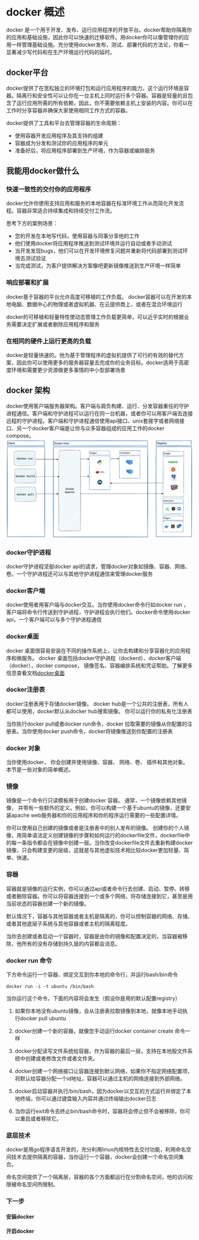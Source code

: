 # docker 概述

docker 是一个用于开发、发布、运行应用程序的开放平台。docker帮助你隔离你的应用和基础设施，因此你可以快速的迁移软件。用docker你可以像管理你的应用一样管理基础设施。充分使用docker发布，测试、部署代码的方法论，你看一显著减少写代码和在生产环境运行代码的延时。

## docker平台

docker提供了在宽松独立的环境打包和运行应用程序的能力，这个运行环境是容器。隔离行和安全性可以让你在一台主机上同时运行多个容器。容器是轻量的且包含了运行应用所需的所有依赖，因此，你不需要依赖主机上安装的内容。你可以在工作时分享容器并确保大家使用相同工作方式的容器。

docker提供了工具和平台去管理容器的生命周期：

- 使用容器开发应用程序及其支持的组建
- 容器成为分发和测试你的应用程序的单元
- 准备好后，将应用程序部署到生产环境，作为容器或编排服务

## 我能用docker做什么

### 快速一致性的交付你的应用程序

docker允许你使用支持应用和服务的本地容器在标准环境工作从而简化开发流程。容器非常适合持续集成和持续交付工作流。

思考下方的案例场景：

- 您的开发在本地写代码，使用容器与同事分享他的工作
- 他们使用docker将应用程序推送到测试环境并运行自动或者手动测试
- 当开发发现bugs，他们可以在开发环境修复问题并重新将代码部署到测试环境去测试验证
- 当完成测试，为客户提供解决方案像吧更新镜像推送到生产环境一样简单

### 响应部署和扩展

docker基于容器的平台允许高度可移植的工作负载。 docker容器可以在开发的本地电脑、数据中心的物理或者虚拟机器、在云提供商上、或者在混合环境运行

docker的可移植和轻量特性使动态管理工作负载更简单，可以近乎实时的根据业务需要决定扩展或者删除应用程序和服务

### 在相同的硬件上运行更高的负载

docker是轻量快速的。他为基于管理程序的虚拟机提供了可行的有效的替代方案，因此你可以使用更多的服务器容量去完成你的业务目标。docker适用于高密度环境和需要更少资源做更多事情的中小型部署场景

## docker 架构

docker使用客户端服务器架构。客户端与肩负构建、运行、分发容器重任的守护进程通信。客户端和守护进程可以运行在同一台机器，或者你可以用客户端去连接远程的守护进程。客户端和守护进程通信使用api接口、unix套接字或者网络接口、另一个docker客户端是让你与众多容器组成的应用工作的docker compose。
![alt text](image.png)

### docker守护进程

docker守护进程坚挺docker api的请求，管理docker对象如镜像、容器、网络、卷。一个守护进程还可以与其他守护进程通信来管理docker服务

### docker客户端

docker使用者用客户端与docker交互。当你使用docker命令行如docker run ， 客户端将命令行传送到守护进程，守护进程会执行他们。docker命令使用docker api，一个客户端可以与多个守护进程通信

### docker桌面

docker 桌面很容易安装在不同的操作系统上，让你去构建和分享容器化的应用程序和微服务。 docker 桌面包括docker守护进程（dockerd）、docker客户端（docker），docker compose， 镜像签名、容器编排系统和凭证帮助。了解更多信息查看文档[docker桌面](https://docs.docker.com/desktop/)

### docker注册表

docker注册表用于存储docker镜像。 docker hub是一个公共的注册表，所有人都可以使用，docker默认从docker hub搜索镜像。 你可以运行你的私有化注册表

当你执行docker pull或者docker run命令，docker 拉取需要的镜像从你配置的注册表。当你使用docker push命令，docker将镜像推送到你配置的注册表

### docker 对象

当你使用docker， 你会创建并使用镜像、容器、 网络、卷、 插件和其他对象。本节是一些对象的简单概述。

### 镜像

镜像是一个命令行只读模板用于创建docker 容器。 通常，一个镜像依赖其他镜像， 并带有一些额外的定义。例如，你可以构建一个基于ubuntu的镜像，还要安装apache web服务器和你的应用程序和你的程序运行需要的一些配置详情。

你可以使用自己创建的镜像或者是注册表中的别人发布的镜像。 创建你的个人镜像，用简单语法定义创建镜像的步骤和如何运行的dockerfile文件，dockerfile中的每一条指令都会在镜像中创建一层。当你改变dockerfile文件去重新构建docker镜像，只会构建变更的层级，这就是与其他虚拟技术相比较docker更加轻量、简单、快速。

### 容器

容器就是镜像的运行实例，你可以通过api或者命令行去创建、启动、暂停、转移或者删除容器。你可以将容器连接到一个或多个网络，将存储连接到它，甚至是用当前状态的容器创建一个新的镜像。

默认情况下，容器与其他容器或者主机是隔离的，你可以控制容器的网络、存储、或者其他底层子系统与其他容器或者主机的隔离程度。

当你去创建或者启动一个容器时，容器是由你的镜像和配置决定的，当容器被移除，他所有的没有存储到持久层的内容都会消息。

### docker run 命令

下方命令运行一个容器、绑定交互到你本地的命令行，并运行bash/bin命令



    docker run -i -t ubuntu /bin/bash


当你运行这个命令，下面的内容将会发生（假设你是用的默认配置registry）

1. 如果你本地没有ubuntu镜像，会从注册表拉取镜像到本地，就像本地手动执行docker pull ubuntu

2. docker创建一个新的容器，就像您手动运行docker container create 命令一样

3. docker分配读写文件系统给容器，作为容器的最后一层，支持在本地股文件系统中创建或者修改文件或者文件夹。

4. docker创建一个网络接口让容器连接到默认网络，如果你不指定网络配置项，将默认给容器分配一个id地址，容器可以通过主机的网络连接到外部网络。

5. docker启动容器并执行/bin/bash，因为docker以交互的方式运行并绑定了本地终端，你可以通过键盘输入内容并通过终端输出docker日志

6.  当你运行exit命令去终止bin/bash命令时，容器将会停止但不会被移除，你可以重启或者移除它。

### 底层技术

docker是用go程序语言开发的，充分利用linux内核特性去交付功能，利用命名空间技术去提供隔离的容器，当你运行一个容器，docker会创建一个命名空间集合。

命名空间提供了一个隔离层，容器的各个方面都运行在分割命名空间，他的访问权限被命名空间所限制。

### 下一步

#### 安装docker
#### 开启docker